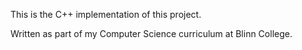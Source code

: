 This is the C++ implementation of this project. 

Written as part of my Computer Science curriculum at Blinn College.
